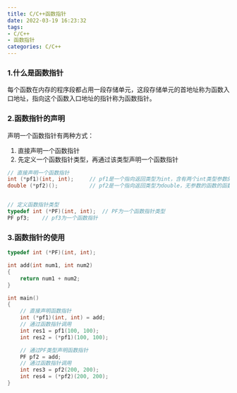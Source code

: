 ```yaml
---
title: C/C++函数指针
date: 2022-03-19 16:23:32
tags:
- C/C++
- 函数指针
categories: C/C++
---
```


<!--more-->

### 1.什么是函数指针

每个函数在内存的程序段都占用一段存储单元，这段存储单元的首地址称为函数入口地址，指向这个函数入口地址的指针称为函数指针。


### 2.函数指针的声明

声明一个函数指针有两种方式：

1. 直接声明一个函数指针
2. 先定义一个函数指针类型，再通过该类型声明一个函数指针

```c++
// 直接声明一个函数指针
int (*pf1)(int, int);     // pf1是一个指向返回类型为int，含有两个int类型参数的函数的函数指针
double (*pf2)();          // pf2是一个指向返回类型为double，无参数的函数的函数指针


// 定义函数指针类型
typedef int (*PF)(int, int);  // PF为一个函数指针类型
PF pf3;    // pf3为一个函数指针

```


### 3.函数指针的使用

```c++
typedef int (*PF)(int, int);

int add(int num1, int num2)
{
    return num1 + num2;
}

int main()
{
    // 直接声明函数指针
    int (*pf1)(int, int) = add;
    // 通过函数指针调用
    int res1 = pf1(100, 100);
    int res2 = (*pf1)(100, 100);

    // 通过PF类型声明函数指针
    PF pf2 = add;
    // 通过函数指针调用
    int res3 = pf2(200, 200);
    int res4 = (*pf2)(200, 200);
}
```
